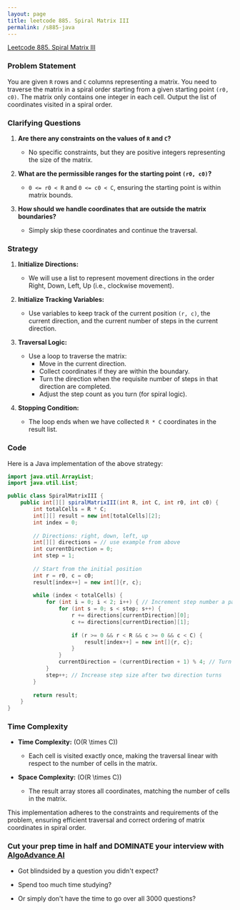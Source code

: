 ```yaml
---
layout: page
title: leetcode 885. Spiral Matrix III
permalink: /s885-java
---
```

[Leetcode 885. Spiral Matrix III](https://algoadvance.github.io/algoadvance/l885)
### Problem Statement

You are given `R` rows and `C` columns representing a matrix. You need to traverse the matrix in a spiral order starting from a given starting point `(r0, c0)`. The matrix only contains one integer in each cell. Output the list of coordinates visited in a spiral order.

### Clarifying Questions

1. **Are there any constraints on the values of `R` and `C`?**
   - No specific constraints, but they are positive integers representing the size of the matrix.

2. **What are the permissible ranges for the starting point `(r0, c0)`?**
   - `0 <= r0 < R` and `0 <= c0 < C`, ensuring the starting point is within matrix bounds.

3. **How should we handle coordinates that are outside the matrix boundaries?**
   - Simply skip these coordinates and continue the traversal.

### Strategy

1. **Initialize Directions:**
   - We will use a list to represent movement directions in the order Right, Down, Left, Up (i.e., clockwise movement).

2. **Initialize Tracking Variables:**
   - Use variables to keep track of the current position `(r, c)`, the current direction, and the current number of steps in the current direction.

3. **Traversal Logic:**
   - Use a loop to traverse the matrix:
     - Move in the current direction.
     - Collect coordinates if they are within the boundary.
     - Turn the direction when the requisite number of steps in that direction are completed.
     - Adjust the step count as you turn (for spiral logic).

4. **Stopping Condition:**
   - The loop ends when we have collected `R * C` coordinates in the result list.

### Code

Here is a Java implementation of the above strategy:

```java
import java.util.ArrayList;
import java.util.List;

public class SpiralMatrixIII {
    public int[][] spiralMatrixIII(int R, int C, int r0, int c0) {
        int totalCells = R * C;
        int[][] result = new int[totalCells][2];
        int index = 0;
        
        // Directions: right, down, left, up
        int[][] directions = // use example from above
        int currentDirection = 0;
        int step = 1;
        
        // Start from the initial position
        int r = r0, c = c0;
        result[index++] = new int[]{r, c};
        
        while (index < totalCells) {
            for (int i = 0; i < 2; i++) { // Increment step number a pair of times
                for (int s = 0; s < step; s++) {
                    r += directions[currentDirection][0];
                    c += directions[currentDirection][1];
                    
                    if (r >= 0 && r < R && c >= 0 && c < C) {
                        result[index++] = new int[]{r, c};
                    }
                }
                currentDirection = (currentDirection + 1) % 4; // Turn to next direction
            }
            step++; // Increase step size after two direction turns
        }
        
        return result;
    }
}
```

### Time Complexity

- **Time Complexity:** \(O(R \times C)\)
  - Each cell is visited exactly once, making the traversal linear with respect to the number of cells in the matrix.

- **Space Complexity:** \(O(R \times C)\)
  - The result array stores all coordinates, matching the number of cells in the matrix.

This implementation adheres to the constraints and requirements of the problem, ensuring efficient traversal and correct ordering of matrix coordinates in spiral order.


### Cut your prep time in half and DOMINATE your interview with [AlgoAdvance AI](https://algoAdvance.com)

- Got blindsided by a question you didn't expect?

- Spend too much time studying?

- Or simply don't have the time to go over all 3000 questions?

